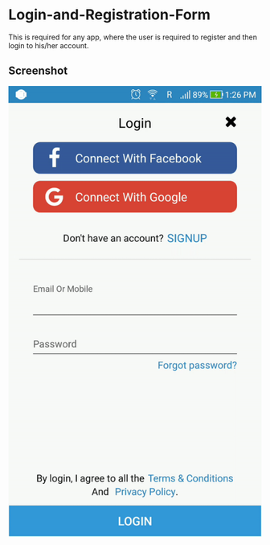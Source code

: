 # Login-and-Registration-Form
This is required for any app, where the user is required to register and then login to his/her account.

## Screenshot  
![Alt text](Screenshot.gif?raw=true)
